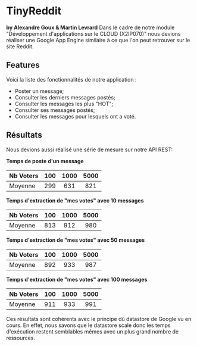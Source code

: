 # TinyReddit
**by Alexandre Goux & Martin Levrard**
Dans le cadre de notre module "Développement d'applications sur le CLOUD (X2IP070)" nous devions réaliser une Google App Engine similaire à ce que l'on peut retrouver sur le site Reddit.

## Features
Voici la liste des fonctionnalités de notre application :

* Poster un message;
* Consulter les derniers messages postés;
* Consulter les messages les plus "HOT";
* Consulter ses messages postés;
* Consulter les messages pour lesquels ont a voté.

## Résultats
Nous devions aussi réalisé une série de mesure sur notre API REST:

**Temps de poste d'un message**

| Nb Voters     |     100         |     1000       |  5000          |
| :------------ | :-------------: | :------------: | :------------: |
| Moyenne       |    299      |        631   |        821 |

**Temps d'extraction de "mes votes" avec 10 messages**

| Nb Voters     |     100         |     1000       |  5000          |
| :------------ | :-------------: | :------------: | :------------: |
| Moyenne       |     813         |        912 |        980  |

**Temps d'extraction de "mes votes" avec 50 messages** 

| Nb Voters     |     100         |     1000       |  5000          |
| :------------ | :-------------: | :------------: | :------------: |
| Moyenne       |     892        |        933  |        987  |

**Temps d'extraction de "mes votes" avec 100 messages**

| Nb Voters     |     100         |     1000       |  5000          |
| :------------ | :-------------: | :------------: | :------------: |
| Moyenne       |     911      |        933  |       991 |

Ces résultats sont cohérents avec le principe dû datastore de Google vu en cours. En effet, nous savons que le datastore scale donc les temps d'exécution restent semblables mêmes avec un plus grand nombre de ressources.